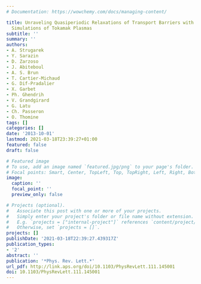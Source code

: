 ```yaml
---
# Documentation: https://wowchemy.com/docs/managing-content/

title: Unraveling Quasiperiodic Relaxations of Transport Barriers with Gyrokinetic
  Simulations of Tokamak Plasmas
subtitle: ''
summary: ''
authors:
- A. Strugarek
- Y. Sarazin
- D. Zarzoso
- J. Abiteboul
- A. S. Brun
- T. Cartier-Michaud
- G. Dif-Pradalier
- X. Garbet
- Ph. Ghendrih
- V. Grandgirard
- G. Latu
- Ch. Passeron
- O. Thomine
tags: []
categories: []
date: '2013-10-01'
lastmod: 2021-03-18T23:39:27+01:00
featured: false
draft: false

# Featured image
# To use, add an image named `featured.jpg/png` to your page's folder.
# Focal points: Smart, Center, TopLeft, Top, TopRight, Left, Right, BottomLeft, Bottom, BottomRight.
image:
  caption: ''
  focal_point: ''
  preview_only: false

# Projects (optional).
#   Associate this post with one or more of your projects.
#   Simply enter your project's folder or file name without extension.
#   E.g. `projects = ["internal-project"]` references `content/project/deep-learning/index.md`.
#   Otherwise, set `projects = []`.
projects: []
publishDate: '2021-03-18T22:39:27.439317Z'
publication_types:
- '2'
abstract: ''
publication: '*Phys. Rev. Lett.*'
url_pdf: http://link.aps.org/doi/10.1103/PhysRevLett.111.145001
doi: 10.1103/PhysRevLett.111.145001
---
```

